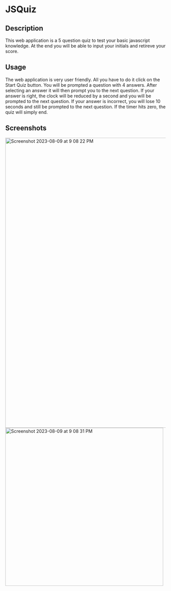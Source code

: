# JSQuiz

## Description
This web application is a 5 question quiz to test your basic javascript knowledge. At the end you will be able to input your initials and retireve your score.

## Usage
The web application is very user friendly. All you have to do it click on the Start Quiz button. You will be prompted a question with 4 answers. After selecting an answer it will then prompt you to the next question. If your answer is right, the clock will be reduced by a second and you will be prompted to the next question. If your answer is incorrect, you will lose 10 seconds and still be prompted to the next question. If the timer hits zero, the quiz will simply end.

## Screenshots
<img width="910" alt="Screenshot 2023-08-09 at 9 08 22 PM" src="https://github.com/evillarreal18/JSQuiz/assets/98929166/17bc344c-8fb4-46c0-bf9e-e55b101debec">
<img width="496" alt="Screenshot 2023-08-09 at 9 08 31 PM" src="https://github.com/evillarreal18/JSQuiz/assets/98929166/690c1587-9dd8-4e4d-8bc5-67feebf5340d">
